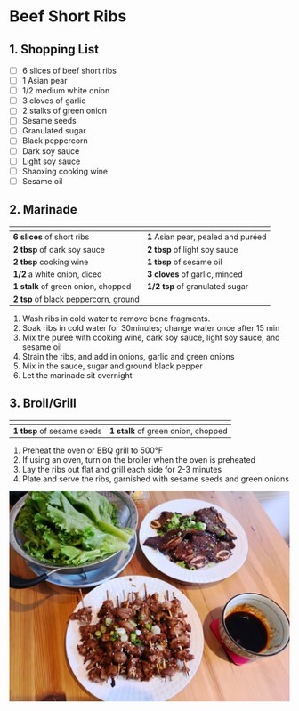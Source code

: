 # Beef Short Ribs

## 1. Shopping List
- [ ] 6 slices of beef short ribs
- [ ] 1 Asian pear
- [ ] 1/2 medium white onion
- [ ] 3 cloves of garlic
- [ ] 2 stalks of green onion
- [ ] Sesame seeds
- [ ] Granulated sugar
- [ ] Black peppercorn
- [ ] Dark soy sauce
- [ ] Light soy sauce
- [ ] Shaoxing cooking wine
- [ ] Sesame oil

## 2. Marinade
|<!-- -->|<!-- -->|
|---|---|
| **6 slices** of short ribs | **1** Asian pear, pealed and puréed |
| **2 tbsp** of dark soy sauce | **2 tbsp** of light soy sauce |
| **2 tbsp** cooking wine | **1 tbsp** of sesame oil |
| **1/2** a white onion, diced | **3 cloves** of garlic, minced |
| **1 stalk** of green onion, chopped | **1/2 tsp** of granulated sugar |
| **2 tsp** of black peppercorn, ground | |

1. Wash ribs in cold water to remove bone fragments. 
2. Soak ribs in cold water for 30minutes; change water once after 15 min
3. Mix the puree with cooking wine, dark soy sauce, light soy sauce, and sesame oil
4. Strain the ribs, and add in onions, garlic and green onions
5. Mix in the sauce, sugar and ground black pepper
6. Let the marinade sit overnight

## 3. Broil/Grill
|<!-- -->|<!-- -->|
|---|---|
| **1 tbsp** of sesame seeds | **1 stalk** of green onion, chopped |

1. Preheat the oven or BBQ grill to 500°F
2. If using an oven, turn on the broiler when the oven is preheated
3. Lay the ribs out flat and grill each side for 2-3 minutes
4. Plate and serve the ribs, garnished with sesame seeds and green onions

![Final presentation of Beef Short Ribs](Images/Beef%20Short%20Ribs%20-%20Overview.jpg)